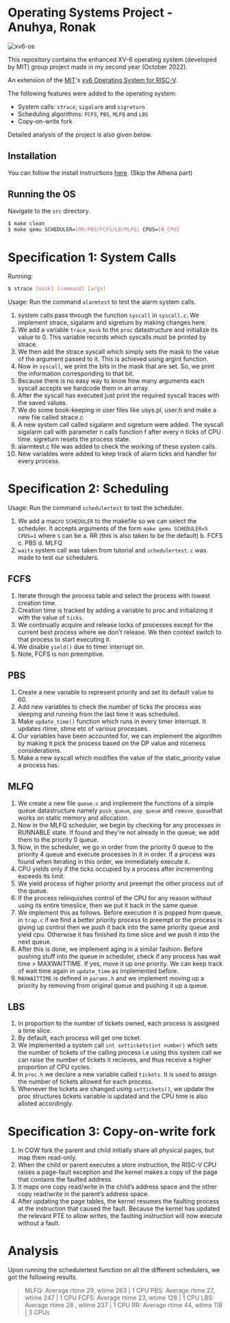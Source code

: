 # Operating Systems Project - Anuhya, Ronak

<!-- gif or photo -->
![xv6-os](./demo.gif)

This repository contains the enhanced XV-6 operating system (developed by MIT) group project made in my second year (October 2022).

An extension of the [MIT](https://github.com/mit-pdos)'s [xv6 Operating System for RISC-V](https://github.com/mit-pdos/xv6-riscv).

 The following features were added to the operating system:
 - System calls: `strace`, `sigalarm` and `sigreturn`
 - Scheduling algorithms: `FCFS`, `PBS`, `MLFQ` and `LBS`
 - Copy-on-write fork

 Detailed analysis of the project is also given below.

## Installation

You can follow the install instructions [here](https://pdos.csail.mit.edu/6.S081/2020/tools.html). (Skip the Athena part)


## Running the OS

Navigate to the `src` directory.

```sh
$ make clean
$ make qemu SCHEDULER=[RR/PBS/FCFS/LB/MLFQ] CPUS=[N_CPU]
```


# Specification 1: System Calls

Running:
```sh
$ strace [mask] [command] [args]
```

Usage: Run the command `alarmtest` to test the alarm system calls.

1. system calls pass through the function `syscall` in `syscall.c`. We implement strace, sigalarm and sigreturn by making changes here. 
2. We add a variable `trace_mask` to the `proc` datastructure and initialize its value to 0. This variable records which syscalls must be printed by strace. 
3. We then add the strace syscall which simply sets the mask to the value of the argument passed to it. This is achieved using argint function.
4. Now in `syscall`, we print the bits in the mask that are set. So, we print the information corresponding to that bit.
5. Because there is no easy way to know how many arguments each syscall accepts we hardcode them in an array.
6. After the syscall has executed just print the required syscall traces with the saved values.
7. We do some book-keeping in user files like usys.pl, user.h and make a new file called strace.c
8. A new system call called sigalarm and sigreturn were added. The syscall sigalarm call with parameter n calls function f after every n ticks of CPU time. sigreturn resets the process state.
9. alarmtest.c file was added to check the working of these system calls.
10. New variables were added to keep track of alarm ticks and handler for every process. 

# Specification 2: Scheduling

Usage: Run the command `schedulertest` to test the scheduler.

1. We add a macro `SCHEDULER` to the makefile so we can select the scheduler. It accepts arguments of the form `make qemu SCHEDULER=S CPUS=1` where `S` can be
	a. RR (this is also taken to be the default)
	b. FCFS
	c. PBS
	d. MLFQ
2. `waitx` system call was taken from tutorial and `schedulertest.c` was made to test our schedulers.

## FCFS
1. Iterate through the process table and select the process with lowest creation time.
2. Creation time is tracked by adding a variable to proc and initializing it with the value of `ticks`.
3. We continually acquire and release locks of processes except for the current best process where we don't release. We then context switch to that process to start executing it.
4. We disable `yield()` due to timer interrupt on.
5. Note, FCFS is non preemptive.


## PBS
1. Create a new variable to represent priority and set its default value to 60.
2. Add new variables to check the number of ticks the process was sleeping and running from the last time it was scheduled.
3. Make `update_time()` function which runs in every timer interrupt. It updates rtime, stime etc of various processes.
4. Our variables have been accounted for, we can implement the algorithm by making it pick the process based on the DP value and niceness considerations.
5. Make a new syscall which modifies the value of the static_priority value a process has.

## MLFQ
1. We create a new file `queue.c` and implement the functions of a simple queue datastructure namely `push_queue`, `pop_queue` and `remove_queue`that works on static memory and allocation.
2. Now in the MLFQ scheduler, we begin by checking for any processes in RUNNABLE state. If found and they're not already in the queue, we add them to the priority 0 queue.
3. Now, in the scheduler, we go in order from the priority 0 queue to the priority 4 queue and execute processes in it in order. If a process was found when iterating in this order, we immediately execute it.
4. CPU yields only if the ticks occupied by a process after incrementing exceeds its limit. 
5. We yield process of higher priority and preempt the other process out of the queue.
6. If the process relinquishes control of the CPU for any reason without using its entire timeslice, then we put it back in the same queue.
7. We implement this as follows. Before execution it is popped from queue, in `trap.c` if we find a better priority process to preempt or the process is giving up control then we push it back into the same priority queue and yield cpu. Otherwise it has finished its time slice and we push it into the next queue. 
8. After this is done, we implement aging in a similar fashion. Before pushing stuff into the queue in scheduler, check if any process has wait time > MAXWAITTIME. If yes, move it up one priority. We can keep track of wait time again in `update_time` as implemented before.
9. `MAXWAITTIME` is defined in `params.h` and we implement moving up a priority by removing from original queue and pushing it up a queue.

## LBS
1. In proportion to the number of tickets owned, each process is assigned a time slice.
2. By default, each process will get one ticket.
3. We implemented a system call `int settickets(int number)` which sets the number of tickets of the calling process i.e using this system call we can raise the number of tickets it recieves, and thus receive a higher proportion of CPU cycles.
4. In `proc.h` we declare a new variable called `tickets`. It is used to assign the number of tickets allowed for each process.
5. Whenever the tickets are changed using `settickets()`, we update the proc structures tickets variable is updated and the CPU time is also alloted accordingly.

# Specification 3: Copy-on-write fork
1. In COW fork the parent and child initially share all physical pages, but map them read-only. 
2. When the child or parent executes a store instruction, the RISC-V CPU raises a page-fault exception and the kernel makes a copy of the page that contains the faulted address. 
3. It maps one copy read/write in the child’s address space and the other copy read/write in the parent’s address space. 
4. After updating the page tables, the kernel resumes the faulting process at the instruction that caused the fault. Because the kernel has updated the relevant PTE to allow writes, the faulting instruction will now execute without a fault.

# Analysis
Upon running the schedulertest function on all the different schedulers, we got the following results.

> MLFQ:  Average rtime 29,  wtime 263	| 1 CPU
> PBS:   Average rtime 27,  wtime 247	| 1 CPU
> FCFS:  Average rtime 23,  wtime 128	| 1 CPU
> LBS:   Average rtime 28 , wtime 237   | 1 CPU
> RR:    Average rtime 44,  wtime 118	| 3 CPUs 

